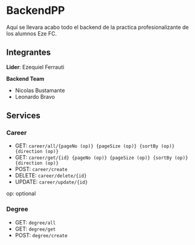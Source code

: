 # BackendPP
Aquí se llevara acabo todo el backend de la practica profesionalizante de los alumnos Eze FC.

## Integrantes
**Lider**: Ezequiel Ferrauti

**Backend Team**
- Nicolas Bustamante
- Leonardo Bravo

## Services

### Career
- GET: `career/all/{pageNo (op)} {pageSize (op)} {sortBy (op)} {direction (op)}`
- GET: `career/get/{id} {pageNo (op)} {pageSize (op)} {sortBy (op)} {direction (op)}`
- POST: `career/create`
- DELETE: `career/delete/{id}`
- UPDATE: `career/update/{id}`

op: optional

### Degree
- GET: `degree/all`
- GET: `degree/get`
- POST: `degree/create`